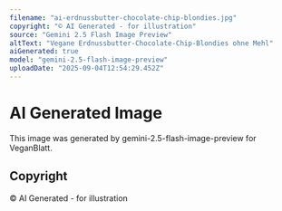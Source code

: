 ```yaml
---
filename: "ai-erdnussbutter-chocolate-chip-blondies.jpg"
copyright: "© AI Generated - for illustration"
source: "Gemini 2.5 Flash Image Preview"
altText: "Vegane Erdnussbutter-Chocolate-Chip-Blondies ohne Mehl"
aiGenerated: true
model: "gemini-2.5-flash-image-preview"
uploadDate: "2025-09-04T12:54:29.452Z"
---
```


# AI Generated Image

This image was generated by gemini-2.5-flash-image-preview for VeganBlatt.

## Copyright
© AI Generated - for illustration
